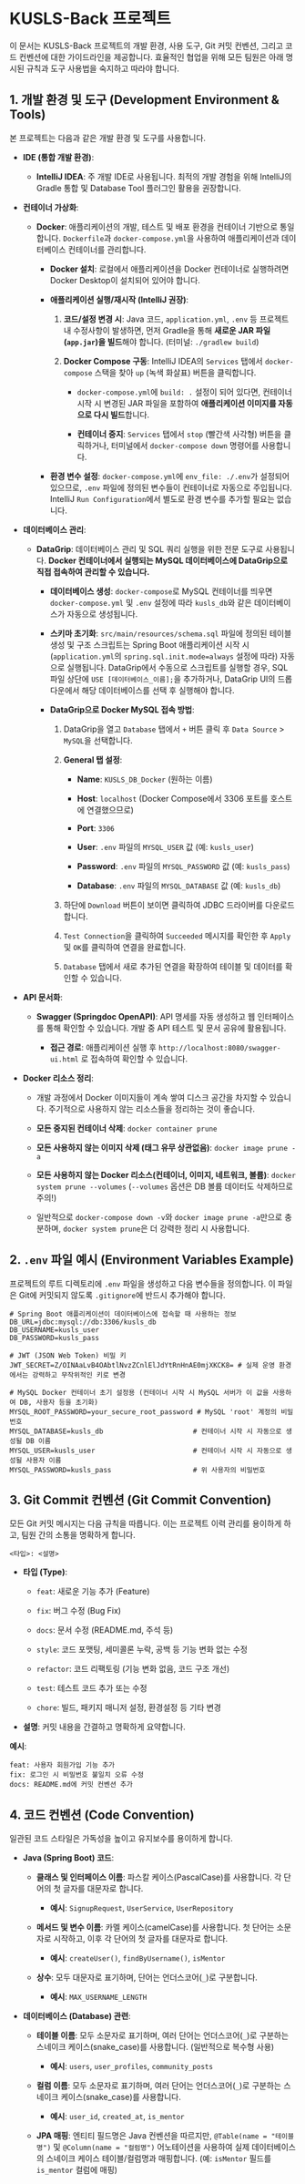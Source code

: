 # KUSLS-Back 프로젝트

이 문서는 KUSLS-Back 프로젝트의 개발 환경, 사용 도구, Git 커밋 컨벤션, 그리고 코드 컨벤션에 대한 가이드라인을 제공합니다. 효율적인 협업을 위해 모든 팀원은 아래 명시된 규칙과 도구 사용법을 숙지하고 따라야 합니다.

## 1. 개발 환경 및 도구 (Development Environment & Tools)

본 프로젝트는 다음과 같은 개발 환경 및 도구를 사용합니다.

- **IDE (통합 개발 환경)**:

    - **IntelliJ IDEA**: 주 개발 IDE로 사용됩니다. 최적의 개발 경험을 위해 IntelliJ의 Gradle 통합 및 Database Tool 플러그인 활용을 권장합니다.

- **컨테이너 가상화**:

    - **Docker**: 애플리케이션의 개발, 테스트 및 배포 환경을 컨테이너 기반으로 통일합니다. `Dockerfile`과 `docker-compose.yml`을 사용하여 애플리케이션과 데이터베이스 컨테이너를 관리합니다.

        - **Docker 설치**: 로컬에서 애플리케이션을 Docker 컨테이너로 실행하려면 Docker Desktop이 설치되어 있어야 합니다.

        - **애플리케이션 실행/재시작 (IntelliJ 권장)**:

            1. **코드/설정 변경 시**: Java 코드, `application.yml`, `.env` 등 프로젝트 내 수정사항이 발생하면, 먼저 Gradle을 통해 **새로운 JAR 파일(`app.jar`)을 빌드**해야 합니다. (터미널: `./gradlew build`)

            2. **Docker Compose 구동**: IntelliJ IDEA의 `Services` 탭에서 `docker-compose` 스택을 찾아 `up` (녹색 화살표) 버튼을 클릭합니다.

                - `docker-compose.yml`에 `build: .` 설정이 되어 있다면, 컨테이너 시작 시 변경된 JAR 파일을 포함하여 **애플리케이션 이미지를 자동으로 다시 빌드**합니다.

                - **컨테이너 중지**: `Services` 탭에서 `stop` (빨간색 사각형) 버튼을 클릭하거나, 터미널에서 `docker-compose down` 명령어를 사용합니다.

        - **환경 변수 설정**: `docker-compose.yml`에 `env_file: ./.env`가 설정되어 있으므로, `.env` 파일에 정의된 변수들이 컨테이너로 자동으로 주입됩니다. IntelliJ `Run Configuration`에서 별도로 환경 변수를 추가할 필요는 없습니다.

- **데이터베이스 관리**:

    - **DataGrip**: 데이터베이스 관리 및 SQL 쿼리 실행을 위한 전문 도구로 사용됩니다. **Docker 컨테이너에서 실행되는 MySQL 데이터베이스에 DataGrip으로 직접 접속하여 관리할 수 있습니다.**

        - **데이터베이스 생성**: `docker-compose`로 MySQL 컨테이너를 띄우면 `docker-compose.yml` 및 `.env` 설정에 따라 `kusls_db`와 같은 데이터베이스가 자동으로 생성됩니다.

        - **스키마 초기화**: `src/main/resources/schema.sql` 파일에 정의된 테이블 생성 및 구조 스크립트는 Spring Boot 애플리케이션 시작 시 (`application.yml`의 `spring.sql.init.mode=always` 설정에 따라) 자동으로 실행됩니다. DataGrip에서 수동으로 스크립트를 실행할 경우, SQL 파일 상단에 `USE [데이터베이스_이름];`을 추가하거나, DataGrip UI의 드롭다운에서 해당 데이터베이스를 선택 후 실행해야 합니다.

        - **DataGrip으로 Docker MySQL 접속 방법**:

            1. DataGrip을 열고 `Database` 탭에서 `+` 버튼 클릭 후 `Data Source` > `MySQL`을 선택합니다.

            2. **General 탭 설정**:

                - **Name**: `KUSLS_DB_Docker` (원하는 이름)

                - **Host**: `localhost` (Docker Compose에서 3306 포트를 호스트에 연결했으므로)

                - **Port**: `3306`

                - **User**: `.env` 파일의 `MYSQL_USER` 값 (예: `kusls_user`)

                - **Password**: `.env` 파일의 `MYSQL_PASSWORD` 값 (예: `kusls_pass`)

                - **Database**: `.env` 파일의 `MYSQL_DATABASE` 값 (예: `kusls_db`)

            3. 하단에 `Download` 버튼이 보이면 클릭하여 JDBC 드라이버를 다운로드합니다.

            4. `Test Connection`을 클릭하여 `Succeeded` 메시지를 확인한 후 `Apply` 및 `OK`를 클릭하여 연결을 완료합니다.

            5. `Database` 탭에서 새로 추가된 연결을 확장하여 테이블 및 데이터를 확인할 수 있습니다.

- **API 문서화**:

    - **Swagger (Springdoc OpenAPI)**: API 명세를 자동 생성하고 웹 인터페이스를 통해 확인할 수 있습니다. 개발 중 API 테스트 및 문서 공유에 활용됩니다.

        - **접근 경로**: 애플리케이션 실행 후 `http://localhost:8080/swagger-ui.html` 로 접속하여 확인할 수 있습니다.

- **Docker 리소스 정리**:

    - 개발 과정에서 Docker 이미지들이 계속 쌓여 디스크 공간을 차지할 수 있습니다. 주기적으로 사용하지 않는 리소스들을 정리하는 것이 좋습니다.

    - **모든 중지된 컨테이너 삭제**: `docker container prune`

    - **모든 사용하지 않는 이미지 삭제 (태그 유무 상관없음)**: `docker image prune -a`

    - **모든 사용하지 않는 Docker 리소스(컨테이너, 이미지, 네트워크, 볼륨)**: `docker system prune --volumes` (`--volumes` 옵션은 DB 볼륨 데이터도 삭제하므로 주의!)

    - 일반적으로 `docker-compose down -v`와 `docker image prune -a`만으로 충분하며, `docker system prune`은 더 강력한 정리 시 사용합니다.


## 2. `.env` 파일 예시 (Environment Variables Example)

프로젝트의 루트 디렉토리에 `.env` 파일을 생성하고 다음 변수들을 정의합니다. 이 파일은 Git에 커밋되지 않도록 `.gitignore`에 반드시 추가해야 합니다.

```
# Spring Boot 애플리케이션이 데이터베이스에 접속할 때 사용하는 정보
DB_URL=jdbc:mysql://db:3306/kusls_db
DB_USERNAME=kusls_user
DB_PASSWORD=kusls_pass

# JWT (JSON Web Token) 비밀 키
JWT_SECRET=Z/OINAaLvB4OAbtlNvzZCnlElJdYtRnHnAE0mjXKCK8= # 실제 운영 환경에서는 강력하고 무작위적인 키로 변경

# MySQL Docker 컨테이너 초기 설정용 (컨테이너 시작 시 MySQL 서버가 이 값을 사용하여 DB, 사용자 등을 초기화)
MYSQL_ROOT_PASSWORD=your_secure_root_password # MySQL 'root' 계정의 비밀번호
MYSQL_DATABASE=kusls_db                      # 컨테이너 시작 시 자동으로 생성될 DB 이름
MYSQL_USER=kusls_user                        # 컨테이너 시작 시 자동으로 생성될 사용자 이름
MYSQL_PASSWORD=kusls_pass                    # 위 사용자의 비밀번호
```

## 3. Git Commit 컨벤션 (Git Commit Convention)

모든 Git 커밋 메시지는 다음 규칙을 따릅니다. 이는 프로젝트 이력 관리를 용이하게 하고, 팀원 간의 소통을 명확하게 합니다.

```
<타입>: <설명>
```

- **타입 (Type)**:

    - `feat`: 새로운 기능 추가 (Feature)

    - `fix`: 버그 수정 (Bug Fix)

    - `docs`: 문서 수정 (README.md, 주석 등)

    - `style`: 코드 포맷팅, 세미콜론 누락, 공백 등 기능 변화 없는 수정

    - `refactor`: 코드 리팩토링 (기능 변화 없음, 코드 구조 개선)

    - `test`: 테스트 코드 추가 또는 수정

    - `chore`: 빌드, 패키지 매니저 설정, 환경설정 등 기타 변경

- **설명**: 커밋 내용을 간결하고 명확하게 요약합니다.


**예시**:

```
feat: 사용자 회원가입 기능 추가
fix: 로그인 시 비밀번호 불일치 오류 수정
docs: README.md에 커밋 컨벤션 추가
```

## 4. 코드 컨벤션 (Code Convention)

일관된 코드 스타일은 가독성을 높이고 유지보수를 용이하게 합니다.

- **Java (Spring Boot) 코드**:

    - **클래스 및 인터페이스 이름**: 파스칼 케이스(PascalCase)를 사용합니다. 각 단어의 첫 글자를 대문자로 합니다.

        - **예시**: `SignupRequest`, `UserService`, `UserRepository`

    - **메서드 및 변수 이름**: 카멜 케이스(camelCase)를 사용합니다. 첫 단어는 소문자로 시작하고, 이후 각 단어의 첫 글자를 대문자로 합니다.

        - **예시**: `createUser()`, `findByUsername()`, `isMentor`

    - **상수**: 모두 대문자로 표기하며, 단어는 언더스코어(`_`)로 구분합니다.

        - **예시**: `MAX_USERNAME_LENGTH`

- **데이터베이스 (Database) 관련**:

    - **테이블 이름**: 모두 소문자로 표기하며, 여러 단어는 언더스코어(`_`)로 구분하는 스네이크 케이스(snake_case)를 사용합니다. (일반적으로 복수형 사용)

        - **예시**: `users`, `user_profiles`, `community_posts`

    - **컬럼 이름**: 모두 소문자로 표기하며, 여러 단어는 언더스코어(`_`)로 구분하는 스네이크 케이스(snake_case)를 사용합니다.

        - **예시**: `user_id`, `created_at`, `is_mentor`

    - **JPA 매핑**: 엔티티 필드명은 Java 컨벤션을 따르지만, `@Table(name = "테이블명")` 및 `@Column(name = "컬럼명")` 어노테이션을 사용하여 실제 데이터베이스의 스네이크 케이스 테이블/컬럼명과 매핑합니다. (예: `isMentor` 필드를 `is_mentor` 컬럼에 매핑)